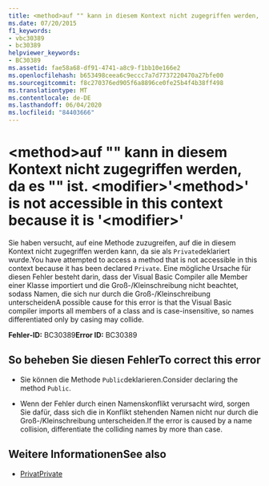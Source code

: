 ```yaml
---
title: <method>auf "" kann in diesem Kontext nicht zugegriffen werden, da es "" ist. <modifier>
ms.date: 07/20/2015
f1_keywords:
- vbc30389
- bc30389
helpviewer_keywords:
- BC30389
ms.assetid: fae58a68-df91-4741-a8c9-f1bb10e166e2
ms.openlocfilehash: b653498ceea6c9eccc7a7d7737220470a27bfe00
ms.sourcegitcommit: f8c270376ed905f6a8896ce0fe25b4f4b38ff498
ms.translationtype: MT
ms.contentlocale: de-DE
ms.lasthandoff: 06/04/2020
ms.locfileid: "84403666"
---
```

# <a name="method-is-not-accessible-in-this-context-because-it-is-modifier"></a><span data-ttu-id="09505-102">\<method>auf "" kann in diesem Kontext nicht zugegriffen werden, da es "" ist. \<modifier></span><span class="sxs-lookup"><span data-stu-id="09505-102">'\<method>' is not accessible in this context because it is '\<modifier>'</span></span>
<span data-ttu-id="09505-103">Sie haben versucht, auf eine Methode zuzugreifen, auf die in diesem Kontext nicht zugegriffen werden kann, da sie als `Private`deklariert wurde.</span><span class="sxs-lookup"><span data-stu-id="09505-103">You have attempted to access a method that is not accessible in this context because it has been declared `Private`.</span></span> <span data-ttu-id="09505-104">Eine mögliche Ursache für diesen Fehler besteht darin, dass der Visual Basic Compiler alle Member einer Klasse importiert und die Groß-/Kleinschreibung nicht beachtet, sodass Namen, die sich nur durch die Groß-/Kleinschreibung unterscheiden</span><span class="sxs-lookup"><span data-stu-id="09505-104">A possible cause for this error is that the Visual Basic compiler imports all members of a class and is case-insensitive, so names differentiated only by casing may collide.</span></span>  
  
 <span data-ttu-id="09505-105">**Fehler-ID:** BC30389</span><span class="sxs-lookup"><span data-stu-id="09505-105">**Error ID:** BC30389</span></span>  
  
## <a name="to-correct-this-error"></a><span data-ttu-id="09505-106">So beheben Sie diesen Fehler</span><span class="sxs-lookup"><span data-stu-id="09505-106">To correct this error</span></span>  
  
- <span data-ttu-id="09505-107">Sie können die Methode `Public`deklarieren.</span><span class="sxs-lookup"><span data-stu-id="09505-107">Consider declaring the method `Public`.</span></span>  
  
- <span data-ttu-id="09505-108">Wenn der Fehler durch einen Namenskonflikt verursacht wird, sorgen Sie dafür, dass sich die in Konflikt stehenden Namen nicht nur durch die Groß-/Kleinschreibung unterscheiden.</span><span class="sxs-lookup"><span data-stu-id="09505-108">If the error is caused by a name collision, differentiate the colliding names by more than case.</span></span>  
  
## <a name="see-also"></a><span data-ttu-id="09505-109">Weitere Informationen</span><span class="sxs-lookup"><span data-stu-id="09505-109">See also</span></span>

- [<span data-ttu-id="09505-110">Privat</span><span class="sxs-lookup"><span data-stu-id="09505-110">Private</span></span>](../language-reference/modifiers/private.md)
